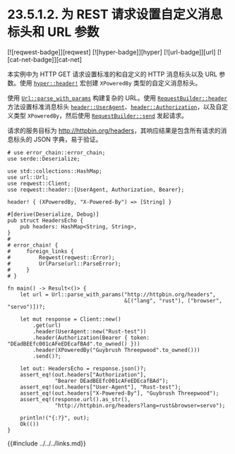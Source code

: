 # 23.5.1.2. 为 REST 请求设置自定义消息标头和 URL 参数

[![reqwest-badge]][reqwest] [![hyper-badge]][hyper] [![url-badge]][url] [![cat-net-badge]][cat-net]

本实例中为 HTTP GET 请求设置标准的和自定义的 HTTP 消息标头以及 URL 参数。使用 [`hyper::header!`] 宏创建 `XPoweredBy` 类型的自定义消息标头。

使用 [`Url::parse_with_params`] 构建复杂的 URL。使用 [`RequestBuilder::header`] 方法设置标准消息标头 [`header::UserAgent`]、[`header::Authorization`]，以及自定义类型 `XPoweredBy`，然后使用 [`RequestBuilder::send`] 发起请求。

请求的服务目标为 <http://httpbin.org/headers>，其响应结果是包含所有请求的消息标头的 JSON 字典，易于验证。

```rust,edition2018,no_run
# use error_chain::error_chain;
use serde::Deserialize;

use std::collections::HashMap;
use url::Url;
use reqwest::Client;
use reqwest::header::{UserAgent, Authorization, Bearer};

header! { (XPoweredBy, "X-Powered-By") => [String] }

#[derive(Deserialize, Debug)]
pub struct HeadersEcho {
    pub headers: HashMap<String, String>,
}
#
# error_chain! {
#     foreign_links {
#         Reqwest(reqwest::Error);
#         UrlParse(url::ParseError);
#     }
# }

fn main() -> Result<()> {
    let url = Url::parse_with_params("http://httpbin.org/headers",
                                     &[("lang", "rust"), ("browser", "servo")])?;

    let mut response = Client::new()
        .get(url)
        .header(UserAgent::new("Rust-test"))
        .header(Authorization(Bearer { token: "DEadBEEfc001cAFeEDEcafBAd".to_owned() }))
        .header(XPoweredBy("Guybrush Threepwood".to_owned()))
        .send()?;

    let out: HeadersEcho = response.json()?;
    assert_eq!(out.headers["Authorization"],
               "Bearer DEadBEEfc001cAFeEDEcafBAd");
    assert_eq!(out.headers["User-Agent"], "Rust-test");
    assert_eq!(out.headers["X-Powered-By"], "Guybrush Threepwood");
    assert_eq!(response.url().as_str(),
               "http://httpbin.org/headers?lang=rust&browser=servo");

    println!("{:?}", out);
    Ok(())
}
```

[`header::Authorization`]: https://doc.servo.org/hyper/header/struct.Authorization.html
[`header::UserAgent`]: https://doc.servo.org/hyper/header/struct.UserAgent.html
[`hyper::header!`]: https://doc.servo.org/hyper/macro.header.html
[`RequestBuilder::header`]: https://docs.rs/reqwest/*/reqwest/struct.RequestBuilder.html#method.header
[`RequestBuilder::send`]: https://docs.rs/reqwest/*/reqwest/struct.RequestBuilder.html#method.send
[`Url::parse_with_params`]: https://docs.rs/url/*/url/struct.Url.html#method.parse_with_params

{{#include ../../../links.md}}
